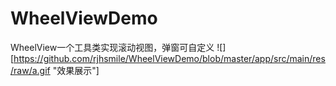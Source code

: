 # WheelViewDemo
WheelView一个工具类实现滚动视图，弹窗可自定义
![][https://github.com/rjhsmile/WheelViewDemo/blob/master/app/src/main/res/raw/a.gif "效果展示"]

